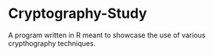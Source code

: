 # Cryptography-Study
A program written in R meant to showcase the use of various crypthography techniques.

